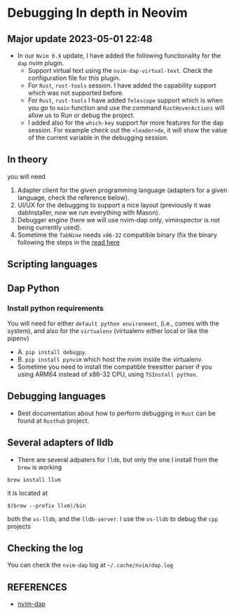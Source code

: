 # Debugging In depth in Neovim

## Major update 2023-05-01 22:48

- In our `Nvim 0.9` update, I have added the following functionality for the
  `dap` nvim plugin.
  - Support virtual text using the `nvim-dap-virtual-text`. Check the
    configuration file for this plugin.
  - For `Rust`, `rust-tools` session. I have added the capability support which
    was not supported before.
  - For `Rust`, `rust-tools` I have added `Telescope` support which is when you
    go to `main` function and use the command `RustHoverActions` will allow us
    to Run or debug the project.
  - I added also for the `which-key` support for more features for the dap
    session. For example check out the `<leader>de`, it will show the value of
    the current variable in the debugging session.

## In theory

you will need

1. Adapter client for the given programming language (adapters for a given
   language, check the reference below).
2. UI/UX for the debugging to support a nice layout (previously it was
   dabInstaller, now we run everything with Mason).
3. Debugger engine (here we will use nvim-dap only, viminspector is not being
   currently used).
4. Sometime the `TabNine` needs `x86-32` compatible binary (fix the binary
   following the steps in the [read here](./tabnine.md)

## Scripting languages

## Dap Python

### Install python requirements

You will need for either `default python environment`, (i.e., comes with the
system), and also for the `virtualenv` (virtualenv either local or like the pipenv)

- A. `pip install debugpy`.
- B. `pip install pynvim` which host the nvim inside the virtualenv.
- Sometime you need to install the compatible treesitter parser if you using
  ARM64 instead of x86-32 CPU, using `TSInstall python`.

## Debugging languages

- Best documentation about how to perform debugging in `Rust` can be found at
  `Rusthub` project.

## Several adapters of lldb

- There are several adpaters for `lldb`, but only the one I install from the
  `brew` is working

```shell
brew install llvm
```

it is located at

```shell
$(brew --prefix llvm)/bin
```

both the `vs-lldb`, and the `lldb-server`. I use the `vs-lldb` to debug the `cpp` projects

## Checking the log

You can check the `nvim-dap` log at
`~/.cache/nvim/dap.log`

## REFERENCES

- [nvim-dap](https://github.com/mfussenegger/nvim-dap)
